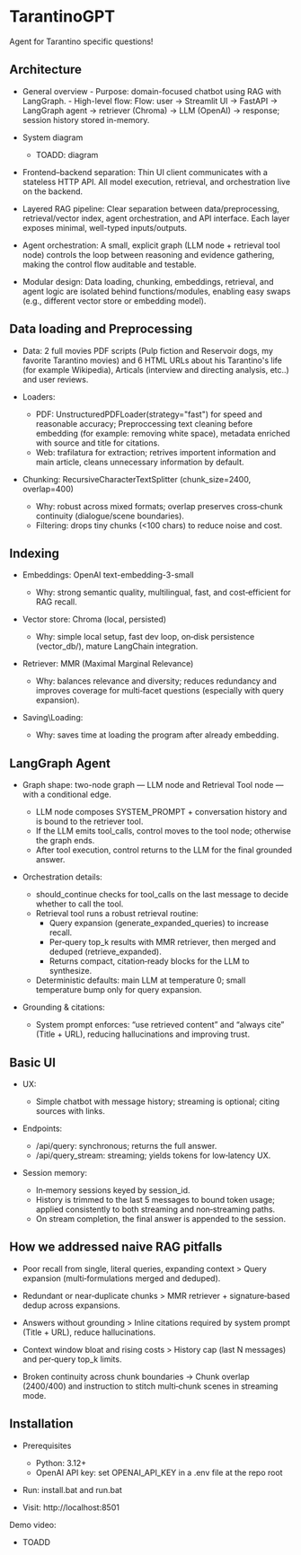 # TarantinoGPT
Agent for Tarantino specific questions!

## Architecture

- General overview
        - Purpose: domain-focused chatbot using RAG with LangGraph.
        - High-level flow: Flow: user → Streamlit UI → FastAPI → LangGraph agent → retriever (Chroma) → LLM (OpenAI) → response; session history stored in-memory.
- System diagram
    * TOADD: diagram

- Frontend–backend separation: Thin UI client communicates with a stateless HTTP API. All model execution, retrieval, and orchestration live on the backend.

- Layered RAG pipeline: Clear separation between data/preprocessing, retrieval/vector index, agent orchestration, and API interface. Each layer exposes minimal, well-typed inputs/outputs.

- Agent orchestration: A small, explicit graph (LLM node + retrieval tool node) controls the loop between reasoning and evidence gathering, making the control flow auditable and testable.

- Modular design: Data loading, chunking, embeddings, retrieval, and agent logic are isolated behind functions/modules, enabling easy swaps (e.g., different vector store or embedding model).


## Data loading and Preprocessing 

- Data: 2 full movies PDF scripts (Pulp fiction and Reservoir dogs, my favorite Tarantino movies) and 6 HTML URLs about his Tarantino's life (for example Wikipedia), Articals (interview and directing analysis, etc..) and user reviews.

- Loaders:
    - PDF: UnstructuredPDFLoader(strategy=\"fast\") for speed and reasonable accuracy; Preproccessing text cleaning before embedding (for example: removing white space), metadata enriched with source and title for citations.
    - Web: trafilatura for extraction; retrives importent information and main article, cleans unnecessary information by default.

- Chunking: RecursiveCharacterTextSplitter (chunk_size=2400, overlap=400)
    - Why: robust across mixed formats; overlap preserves cross‑chunk continuity (dialogue/scene boundaries).
    - Filtering: drops tiny chunks (<100 chars) to reduce noise and cost.

## Indexing

- Embeddings: OpenAI text-embedding-3-small
    - Why: strong semantic quality, multilingual, fast, and cost‑efficient for RAG recall.

- Vector store: Chroma (local, persisted)
    - Why: simple local setup, fast dev loop, on‑disk persistence (vector_db/), mature LangChain integration.

- Retriever: MMR (Maximal Marginal Relevance)
    - Why: balances relevance and diversity; reduces redundancy and improves coverage for multi‑facet questions (especially with query expansion).

- Saving\Loading: 
    - Why: saves time at loading the program after already embedding.

## LangGraph Agent

- Graph shape: two-node graph — LLM node and Retrieval Tool node — with a conditional edge.

    - LLM node composes SYSTEM_PROMPT + conversation history and is bound to the retriever tool.
    - If the LLM emits tool_calls, control moves to the tool node; otherwise the graph ends.
    - After tool execution, control returns to the LLM for the final grounded answer.

- Orchestration details:
    - should_continue checks for tool_calls on the last message to decide whether to call the tool.
    - Retrieval tool runs a robust retrieval routine:
        - Query expansion (generate_expanded_queries) to increase recall.
        - Per‑query top_k results with MMR retriever, then merged and deduped (retrieve_expanded).
        - Returns compact, citation‑ready blocks for the LLM to synthesize.
    - Deterministic defaults: main LLM at temperature 0; small temperature bump only for query expansion.

- Grounding & citations:
    - System prompt enforces: “use retrieved content” and “always cite” (Title + URL), reducing hallucinations and improving trust.

## Basic UI

- UX:
    - Simple chatbot with message history; streaming is optional; citing sources with links.

- Endpoints:
    - /api/query: synchronous; returns the full answer.
    - /api/query_stream: streaming; yields tokens for low‑latency UX.

- Session memory:
    - In‑memory sessions keyed by session_id.
    - History is trimmed to the last 5 messages to bound token usage; applied consistently to both streaming and non‑streaming paths.
    - On stream completion, the final answer is appended to the session.


## How we addressed naive RAG pitfalls

- Poor recall from single, literal queries, expanding context > Query expansion (multi‑formulations merged and deduped).

- Redundant or near‑duplicate chunks > MMR retriever + signature‑based dedup across expansions.

- Answers without grounding > Inline citations required by system prompt (Title + URL), reduce hallucinations.

- Context window bloat and rising costs > History cap (last N messages) and per‑query top_k limits.

- Broken continuity across chunk boundaries → Chunk overlap (2400/400) and instruction to stitch multi‑chunk scenes in streaming mode.


## Installation

- Prerequisites
    - Python: 3.12+
    - OpenAI API key: set OPENAI_API_KEY in a .env file at the repo root

- Run: install.bat and run.bat

- Visit: http://localhost:8501

Demo video:

* TOADD